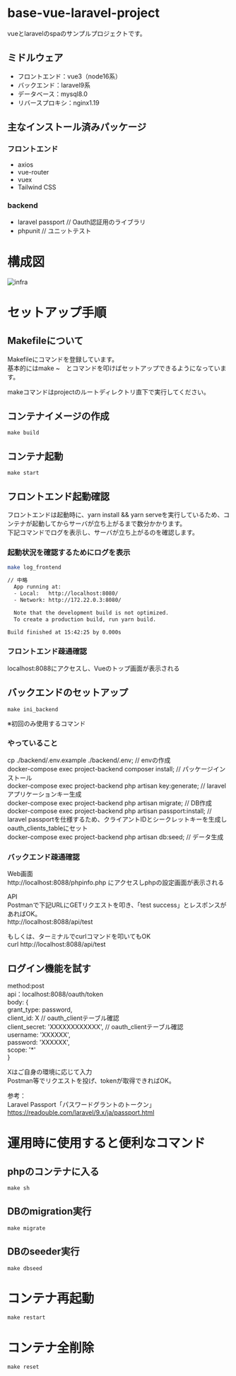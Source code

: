 # base-vue-laravel-project
vueとlaravelのspaのサンプルプロジェクトです。

## ミドルウェア
- フロントエンド：vue3（node16系）
- バックエンド：laravel9系
- データベース：mysql8.0
- リバースプロキシ：nginx1.19

## 主なインストール済みパッケージ
### フロントエンド
- axios
- vue-router
- vuex
- Tailwind CSS

### backend
- laravel passport // Oauth認証用のライブラリ
- phpunit // ユニットテスト

# 構成図
![infra](https://user-images.githubusercontent.com/58471852/204072996-a58ef6f6-7b2e-48bb-86c0-d06ab5919bbf.png)

# セットアップ手順
## Makefileについて
Makefileにコマンドを登録しています。  
基本的にはmake ~　とコマンドを叩けばセットアップできるようになっています。  
  
makeコマンドはprojectのルートディレクトリ直下で実行してください。  

## コンテナイメージの作成
```
make build
```

## コンテナ起動
```
make start
```

## フロントエンド起動確認  
フロントエンドは起動時に、yarn install && yarn serveを実行しているため、コンテナが起動してからサーバが立ち上がるまで数分かかります。  
下記コマンドでログを表示し、サーバが立ち上がるのを確認します。  
  
### 起動状況を確認するためにログを表示
```bash
make log_frontend

// 中略
  App running at:
  - Local:   http://localhost:8080/ 
  - Network: http://172.22.0.3:8080/

  Note that the development build is not optimized.
  To create a production build, run yarn build.

Build finished at 15:42:25 by 0.000s

```
### フロントエンド疎通確認
localhost:8088にアクセスし、Vueのトップ画面が表示される  
  
## バックエンドのセットアップ
```
make ini_backend
```
  
※初回のみ使用するコマンド  
  
### やっていること  
cp ./backend/.env.example ./backend/.env; // envの作成  
docker-compose exec project-backend  composer install; // パッケージインストール  
docker-compose exec project-backend  php artisan key:generate; // laravel アプリケーションキー生成  
docker-compose exec project-backend  php artisan migrate; // DB作成  
docker-compose exec project-backend  php artisan passport:install; // laravel passportを仕様するため、クライアントIDとシークレットキーを生成しoauth_clients_tableにセット  
docker-compose exec project-backend  php artisan db:seed; // データ生成  
  
### バックエンド疎通確認  
Web画面  
http://localhost:8088/phpinfo.php にアクセスしphpの設定画面が表示される  
  
API  
Postmanで下記URLにGETリクエストを叩き、「test success」とレスポンスがあればOK。  
http://localhost:8088/api/test  
  
もしくは、ターミナルでcurlコマンドを叩いてもOK  
curl http://localhost:8088/api/test  
  
## ログイン機能を試す
method:post  
api：localhost:8088/oauth/token  
body: {  
  grant_type: password,  
  client_id: X // oauth_clientテーブル確認  
  client_secret: 'XXXXXXXXXXXX', // oauth_clientテーブル確認  
  username: 'XXXXXX',  
  password: 'XXXXXX',  
  scope: '*'  
}  
  
  
Xはご自身の環境に応じて入力  
Postman等でリクエストを投げ、tokenが取得できればOK。  
  
参考：  
Laravel Passport「パスワードグラントのトークン」  
https://readouble.com/laravel/9.x/ja/passport.html  
  
  
# 運用時に使用すると便利なコマンド
## phpのコンテナに入る
```
make sh
```

## DBのmigration実行
```
make migrate
```

## DBのseeder実行
```
make dbseed
```

# コンテナ再起動
```
make restart
```

# コンテナ全削除
```
make reset
```
